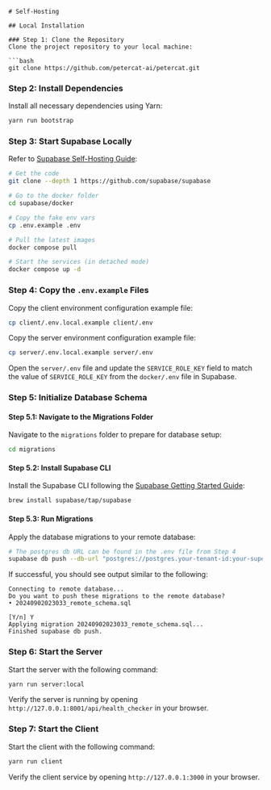 ```
# Self-Hosting

## Local Installation

### Step 1: Clone the Repository
Clone the project repository to your local machine:

```bash
git clone https://github.com/petercat-ai/petercat.git
``` 

### Step 2: Install Dependencies
Install all necessary dependencies using Yarn:

```bash
yarn run bootstrap
```

### Step 3: Start Supabase Locally

Refer to [Supabase Self-Hosting Guide](https://supabase.com/docs/guides/self-hosting/docker#installing-and-running-supabase):

```bash
# Get the code
git clone --depth 1 https://github.com/supabase/supabase

# Go to the docker folder
cd supabase/docker

# Copy the fake env vars
cp .env.example .env

# Pull the latest images
docker compose pull

# Start the services (in detached mode)
docker compose up -d
```

### Step 4: Copy the `.env.example` Files
Copy the client environment configuration example file:
```bash
cp client/.env.local.example client/.env
```

Copy the server environment configuration example file:
```bash
cp server/.env.local.example server/.env
```

Open the `server/.env` file and update the `SERVICE_ROLE_KEY` field to match the value of `SERVICE_ROLE_KEY` from the `docker/.env` file in Supabase.

### Step 5: Initialize Database Schema

#### Step 5.1: Navigate to the Migrations Folder
Navigate to the `migrations` folder to prepare for database setup:

```bash
cd migrations
```

#### Step 5.2: Install Supabase CLI
Install the Supabase CLI following the [Supabase Getting Started Guide](https://supabase.com/docs/guides/cli/getting-started):

```bash
brew install supabase/tap/supabase
```

#### Step 5.3: Run Migrations
Apply the database migrations to your remote database:

```bash
# The postgres db URL can be found in the .env file from Step 4
supabase db push --db-url "postgres://postgres.your-tenant-id:your-super-secret-and-long-postgres-password@127.0.0.1:5432/postgres"
``` 

If successful, you should see output similar to the following:

```
Connecting to remote database...
Do you want to push these migrations to the remote database?
• 20240902023033_remote_schema.sql

[Y/n] Y
Applying migration 20240902023033_remote_schema.sql...
Finished supabase db push.
```

### Step 6: Start the Server
Start the server with the following command:

```bash
yarn run server:local
```

Verify the server is running by opening `http://127.0.0.1:8001/api/health_checker` in your browser.

### Step 7: Start the Client
Start the client with the following command:

```bash
yarn run client
```

Verify the client service by opening `http://127.0.0.1:3000` in your browser.
```